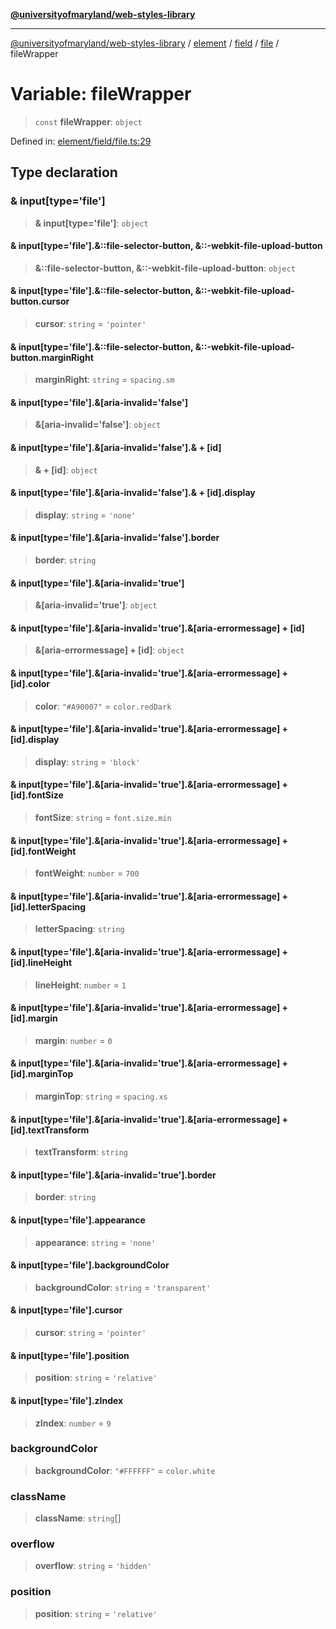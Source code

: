 [**@universityofmaryland/web-styles-library**](../../../../../../README.md)

***

[@universityofmaryland/web-styles-library](../../../../../../README.md) / [element](../../../../../README.md) / [field](../../../README.md) / [file](../README.md) / fileWrapper

# Variable: fileWrapper

> `const` **fileWrapper**: `object`

Defined in: [element/field/file.ts:29](https://github.com/UMD-Digital/design-system/blob/7fa144f196ef5f0ef2b372670136735f5a5c9236/packages/styles/source/element/field/file.ts#L29)

## Type declaration

### & input\[type='file'\]

> **& input\[type='file'\]**: `object`

#### & input\[type='file'\].&::file-selector-button, &::-webkit-file-upload-button

> **&::file-selector-button, &::-webkit-file-upload-button**: `object`

#### & input\[type='file'\].&::file-selector-button, &::-webkit-file-upload-button.cursor

> **cursor**: `string` = `'pointer'`

#### & input\[type='file'\].&::file-selector-button, &::-webkit-file-upload-button.marginRight

> **marginRight**: `string` = `spacing.sm`

#### & input\[type='file'\].&\[aria-invalid='false'\]

> **&\[aria-invalid='false'\]**: `object`

#### & input\[type='file'\].&\[aria-invalid='false'\].& + \[id\]

> **& + \[id\]**: `object`

#### & input\[type='file'\].&\[aria-invalid='false'\].& + \[id\].display

> **display**: `string` = `'none'`

#### & input\[type='file'\].&\[aria-invalid='false'\].border

> **border**: `string`

#### & input\[type='file'\].&\[aria-invalid='true'\]

> **&\[aria-invalid='true'\]**: `object`

#### & input\[type='file'\].&\[aria-invalid='true'\].&\[aria-errormessage\] + \[id\]

> **&\[aria-errormessage\] + \[id\]**: `object`

#### & input\[type='file'\].&\[aria-invalid='true'\].&\[aria-errormessage\] + \[id\].color

> **color**: `"#A90007"` = `color.redDark`

#### & input\[type='file'\].&\[aria-invalid='true'\].&\[aria-errormessage\] + \[id\].display

> **display**: `string` = `'block'`

#### & input\[type='file'\].&\[aria-invalid='true'\].&\[aria-errormessage\] + \[id\].fontSize

> **fontSize**: `string` = `font.size.min`

#### & input\[type='file'\].&\[aria-invalid='true'\].&\[aria-errormessage\] + \[id\].fontWeight

> **fontWeight**: `number` = `700`

#### & input\[type='file'\].&\[aria-invalid='true'\].&\[aria-errormessage\] + \[id\].letterSpacing

> **letterSpacing**: `string`

#### & input\[type='file'\].&\[aria-invalid='true'\].&\[aria-errormessage\] + \[id\].lineHeight

> **lineHeight**: `number` = `1`

#### & input\[type='file'\].&\[aria-invalid='true'\].&\[aria-errormessage\] + \[id\].margin

> **margin**: `number` = `0`

#### & input\[type='file'\].&\[aria-invalid='true'\].&\[aria-errormessage\] + \[id\].marginTop

> **marginTop**: `string` = `spacing.xs`

#### & input\[type='file'\].&\[aria-invalid='true'\].&\[aria-errormessage\] + \[id\].textTransform

> **textTransform**: `string`

#### & input\[type='file'\].&\[aria-invalid='true'\].border

> **border**: `string`

#### & input\[type='file'\].appearance

> **appearance**: `string` = `'none'`

#### & input\[type='file'\].backgroundColor

> **backgroundColor**: `string` = `'transparent'`

#### & input\[type='file'\].cursor

> **cursor**: `string` = `'pointer'`

#### & input\[type='file'\].position

> **position**: `string` = `'relative'`

#### & input\[type='file'\].zIndex

> **zIndex**: `number` = `9`

### backgroundColor

> **backgroundColor**: `"#FFFFFF"` = `color.white`

### className

> **className**: `string`[]

### overflow

> **overflow**: `string` = `'hidden'`

### position

> **position**: `string` = `'relative'`
